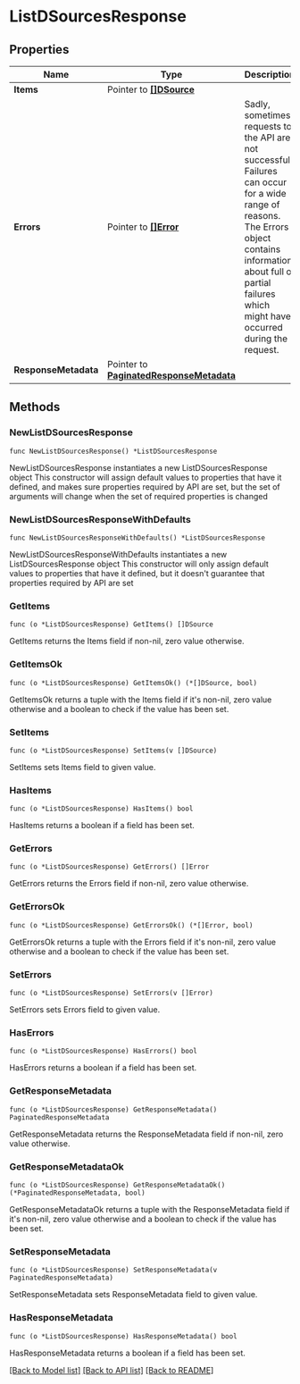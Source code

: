 # ListDSourcesResponse

## Properties

Name | Type | Description | Notes
------------ | ------------- | ------------- | -------------
**Items** | Pointer to [**[]DSource**](DSource.md) |  | [optional] 
**Errors** | Pointer to [**[]Error**](Error.md) | Sadly, sometimes requests to the API are not successful. Failures can occur for a wide range of reasons. The Errors object contains information about full or partial failures which might have occurred during the request. | [optional] 
**ResponseMetadata** | Pointer to [**PaginatedResponseMetadata**](PaginatedResponseMetadata.md) |  | [optional] 

## Methods

### NewListDSourcesResponse

`func NewListDSourcesResponse() *ListDSourcesResponse`

NewListDSourcesResponse instantiates a new ListDSourcesResponse object
This constructor will assign default values to properties that have it defined,
and makes sure properties required by API are set, but the set of arguments
will change when the set of required properties is changed

### NewListDSourcesResponseWithDefaults

`func NewListDSourcesResponseWithDefaults() *ListDSourcesResponse`

NewListDSourcesResponseWithDefaults instantiates a new ListDSourcesResponse object
This constructor will only assign default values to properties that have it defined,
but it doesn't guarantee that properties required by API are set

### GetItems

`func (o *ListDSourcesResponse) GetItems() []DSource`

GetItems returns the Items field if non-nil, zero value otherwise.

### GetItemsOk

`func (o *ListDSourcesResponse) GetItemsOk() (*[]DSource, bool)`

GetItemsOk returns a tuple with the Items field if it's non-nil, zero value otherwise
and a boolean to check if the value has been set.

### SetItems

`func (o *ListDSourcesResponse) SetItems(v []DSource)`

SetItems sets Items field to given value.

### HasItems

`func (o *ListDSourcesResponse) HasItems() bool`

HasItems returns a boolean if a field has been set.

### GetErrors

`func (o *ListDSourcesResponse) GetErrors() []Error`

GetErrors returns the Errors field if non-nil, zero value otherwise.

### GetErrorsOk

`func (o *ListDSourcesResponse) GetErrorsOk() (*[]Error, bool)`

GetErrorsOk returns a tuple with the Errors field if it's non-nil, zero value otherwise
and a boolean to check if the value has been set.

### SetErrors

`func (o *ListDSourcesResponse) SetErrors(v []Error)`

SetErrors sets Errors field to given value.

### HasErrors

`func (o *ListDSourcesResponse) HasErrors() bool`

HasErrors returns a boolean if a field has been set.

### GetResponseMetadata

`func (o *ListDSourcesResponse) GetResponseMetadata() PaginatedResponseMetadata`

GetResponseMetadata returns the ResponseMetadata field if non-nil, zero value otherwise.

### GetResponseMetadataOk

`func (o *ListDSourcesResponse) GetResponseMetadataOk() (*PaginatedResponseMetadata, bool)`

GetResponseMetadataOk returns a tuple with the ResponseMetadata field if it's non-nil, zero value otherwise
and a boolean to check if the value has been set.

### SetResponseMetadata

`func (o *ListDSourcesResponse) SetResponseMetadata(v PaginatedResponseMetadata)`

SetResponseMetadata sets ResponseMetadata field to given value.

### HasResponseMetadata

`func (o *ListDSourcesResponse) HasResponseMetadata() bool`

HasResponseMetadata returns a boolean if a field has been set.


[[Back to Model list]](../README.md#documentation-for-models) [[Back to API list]](../README.md#documentation-for-api-endpoints) [[Back to README]](../README.md)


